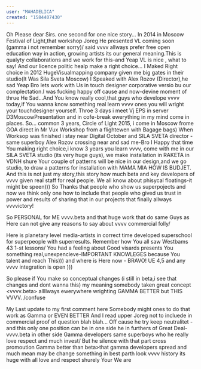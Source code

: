 ```yaml
---
user: "MAHADELICA"
created: "1584407430"
---
```


Oh Please dear Sirs.
one second for one nice story...
In 2014 in Moscow Festival of Light,that workshop Joreg He presented VL coming soon (gamma i not remember sorry)/ said vvvv allways prefer free open education way in action, growing artists its our general meaning.This is qualyty collaborations and we work for this-and Yeap VL is nice , what to say! And our licence politic healp make a right choice...
I Maked Right choice in 2012 HugeVisualmapping company given me big gates in their studio(It Was Sila Sveta Moscow) I Speaked with Alex Rozov (Director),he sad Yeap Bro lets work with Us in touch designer corporative versio bu our complectation.I was fucking happy  off cause
and now-devine moment of thrue
He Sad...And You know really cool,that guys who develope vvvv today,if You wanna know something real learn vvvv ones you will wright your touchdesigner yourself.
Throe 3 days i meet Vj EPS in server D3MoscowPresentation and in cofe-break ewerything in my mind come in places.
So...
common 3 years, 
Circle of Light 2015, i come in Moscow frome GOA direct in Mr Vux Workshop from a flightewen with Bagage bags)
When Worksop was finished i stay near Digital October and SILA SVETA director - same superboy Alex Rozov crossing near and sad me-Bro I Happy that time You making right choice,i know 3 years you learn vvvv, come with me in our SILA SVETA studio (its very huge guys), we make installation in RAKETA in VDNH shure Your couple of patterns will be nice in our design,and we go studio,
to draw a patterns for installation with MAMA MIA HOW IS BUDJET.
And this is not just my story,this story how much beta and key developers of vvvv given real staff for real people.
We all know about phisycal floatings-it might be speen)))
So Thanks that people who show us superpojects and now we think only one how to include that people who gived us trust in power and results of sharing that in our projects that finally allways vvvvictory! 

So
PERSONAL for ME vvvv.beta and that huge work that do same Guys as Here
can not give any reasons to say about vvvv commercial folly/

Here is planetary level media-artists in correct time developed superschool for superpeople with superresults.
Remember how You all saw Westbams 43 1-st lessons/
You had a feeling about Good visards presents You something real,unexpencieve-IMPORTANT KNOWLEGES because You talent and reach This)))
and where is Here now - BRAVO! UE 4,5 and any vvvv integration is open )))

So please if You make so conceptual changes
(i still in beta,i see that changes and dont wanna this)
my meaning somebody taken great concept
<vvvv.beta>
allllways ewerywhere wrighting GAMMA BETTER but THIS VVVV.
/confuse

My Last update to my first comment here
Somebody might ones to do that work as Gamma 
or EVEN BETTER
And I read upper Joreg not to incluede in commercial proof of question blah blah...
Off cause he try keep neutralitet - and this only one position can be
in one side he in furthers of Great Deal-vvvv.beta
in other side Gamma developers same superboys who he really love respect and much invest/
But he silence with that part cross promoution
Gamma better than beta>that gamma developers spread
and much mean may be change something in best parth
look vvvv history
its huge
with all love and respect
shurely Your
We are



